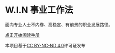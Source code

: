 # W.I.N 事业工作法

面向专业人士不内卷、高稳定、有前景的职业发展路径。

<a href="https://win.iamkasong.com">点击开始阅读手册</a>

本项目基于[CC BY-NC-ND 4.0](https://creativecommons.org/licenses/by-nc-nd/4.0/)许可证发布
